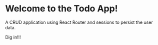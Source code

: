 # Welcome to the Todo App!

A CRUD application using React Router and sessions to persist the user data.

Dig in!!!
